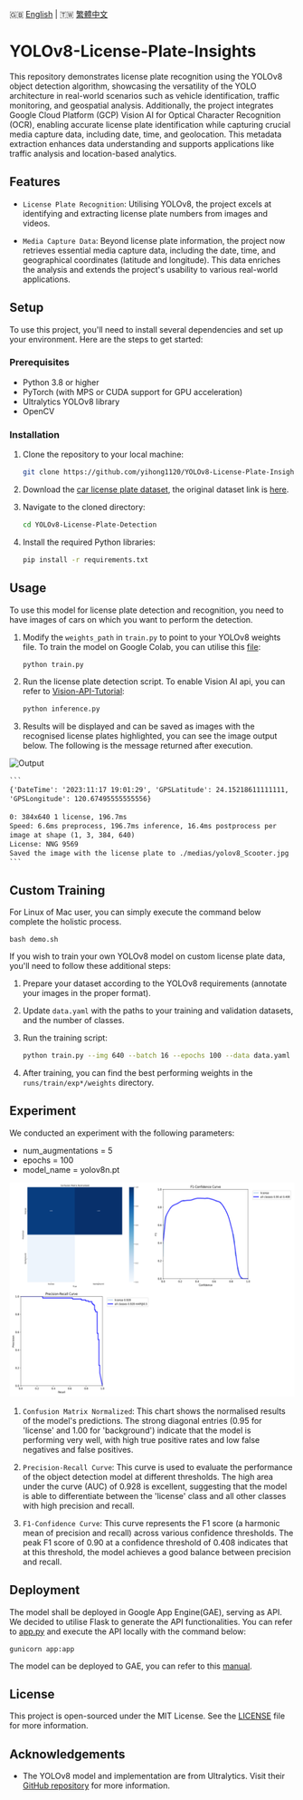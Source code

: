 🇬🇧 [English](./README.md) | 🇹🇼 [繁體中文](./README-zh-tw.md)

# YOLOv8-License-Plate-Insights

This repository demonstrates license plate recognition using the YOLOv8 object detection algorithm, showcasing the versatility of the YOLO architecture in real-world scenarios such as vehicle identification, traffic monitoring, and geospatial analysis. Additionally, the project integrates Google Cloud Platform (GCP) Vision AI for Optical Character Recognition (OCR), enabling accurate license plate identification while capturing crucial media capture data, including date, time, and geolocation. This metadata extraction enhances data understanding and supports applications like traffic analysis and location-based analytics.

## Features

* `License Plate Recognition`: Utilising YOLOv8, the project excels at identifying and extracting license plate numbers from images and videos.

* `Media Capture Data`: Beyond license plate information, the project now retrieves essential media capture data, including the date, time, and geographical coordinates (latitude and longitude). This data enriches the analysis and extends the project's usability to various real-world applications.

## Setup

To use this project, you'll need to install several dependencies and set up your environment. Here are the steps to get started:

### Prerequisites

- Python 3.8 or higher
- PyTorch (with MPS or CUDA support for GPU acceleration)
- Ultralytics YOLOv8 library
- OpenCV

### Installation

1. Clone the repository to your local machine:

    ```sh
    git clone https://github.com/yihong1120/YOLOv8-License-Plate-Insights.git
    ```

2. Download the [car license plate dataset](https://1drv.ms/u/s!AiltJg0lR4P-ylzt6zyr3s3tEpij?e=r5E9ja), the  original dataset link is [here](https://www.kaggle.com/datasets/andrewmvd/car-plate-detection?resource=download).

3. Navigate to the cloned directory:

    ```sh
    cd YOLOv8-License-Plate-Detection
    ```

4. Install the required Python libraries:

    ```sh
    pip install -r requirements.txt
    ```

## Usage

To use this model for license plate detection and recognition, you need to have images of cars on which you want to perform the detection.

1. Modify the `weights_path` in `train.py` to point to your YOLOv8 weights file.  To train the model on Google Colab, you can utilise this [file](License_Plate_Detection.ipynb):

    ```python
    python train.py
    ```

2. Run the license plate detection script.  To enable Vision AI api, you can refer to [Vision-API-Tutorial](manual/Vision_API_Tutorial.md):

    ```sh
    python inference.py
    ```

3. Results will be displayed and can be saved as images with the recognised license plates highlighted, you can see the image output below.  The following is the message returned after execution.

![Output](medias/Scooter.png)

    ```
    {'DateTime': '2023:11:17 19:01:29', 'GPSLatitude': 24.15218611111111, 'GPSLongitude': 120.67495555555556}

    0: 384x640 1 license, 196.7ms
    Speed: 6.6ms preprocess, 196.7ms inference, 16.4ms postprocess per image at shape (1, 3, 384, 640)
    License: NNG 9569
    Saved the image with the license plate to ./medias/yolov8_Scooter.jpg
    ```

## Custom Training

For Linux of Mac user, you can simply execute the command below complete the holistic process.

    bash demo.sh

If you wish to train your own YOLOv8 model on custom license plate data, you'll need to follow these additional steps:

1. Prepare your dataset according to the YOLOv8 requirements (annotate your images in the proper format).
2. Update `data.yaml` with the paths to your training and validation datasets, and the number of classes.
3. Run the training script:

    ```sh
    python train.py --img 640 --batch 16 --epochs 100 --data data.yaml --weights yolov8n.pt
    ```

4. After training, you can find the best performing weights in the `runs/train/exp*/weights` directory.

## Experiment

We conducted an experiment with the following parameters:
- num_augmentations = 5
- epochs = 100
- model_name = yolov8n.pt

![train_output](./medias/train_output.png)

1. `Confusion Matrix Normalized`: This chart shows the normalised results of the model's predictions. The strong diagonal entries (0.95 for 'license' and 1.00 for 'background') indicate that the model is performing very well, with high true positive rates and low false negatives and false positives.

2. `Precision-Recall Curve`: This curve is used to evaluate the performance of the object detection model at different thresholds. The high area under the curve (AUC) of 0.928 is excellent, suggesting that the model is able to differentiate between the 'license' class and all other classes with high precision and recall.

3. `F1-Confidence Curve`: This curve represents the F1 score (a harmonic mean of precision and recall) across various confidence thresholds. The peak F1 score of 0.90 at a confidence threshold of 0.408 indicates that at this threshold, the model achieves a good balance between precision and recall.

## Deployment

The model shall be deployed in Google App Engine(GAE), serving as API.  We decided to utilise Flask to generate the API functionalities.  You can refer to [app.py](./app.py) and execute the API locally with the command below:

    gunicorn app:app

The model can be deployed to GAE, you can refer to this [manual](./manual/Flask_GAE_Deployment_Tutorial.md).

## License

This project is open-sourced under the MIT License. See the [LICENSE](./LICENSE) file for more information.

## Acknowledgements

- The YOLOv8 model and implementation are from Ultralytics. Visit their [GitHub repository](https://github.com/ultralytics/ultralytics) for more information.